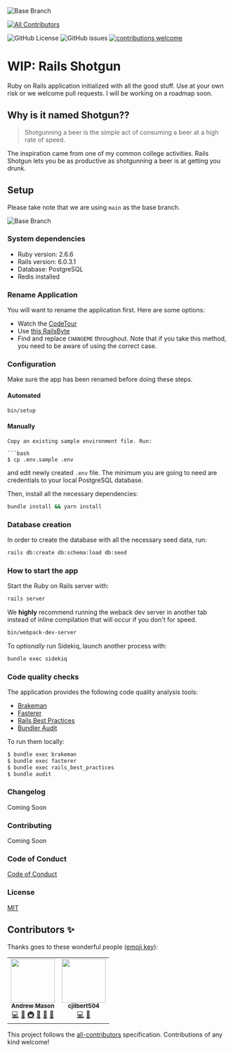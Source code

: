 ![Base Branch](https://img.shields.io/badge/base%20branch-main-important)
<!-- ALL-CONTRIBUTORS-BADGE:START - Do not remove or modify this section -->
[![All Contributors](https://img.shields.io/badge/all_contributors-2-orange.svg?style=flat-square)](#contributors-)
<!-- ALL-CONTRIBUTORS-BADGE:END -->
![GitHub License](https://img.shields.io/github/license/andrewmcodes/shotgun)
![GitHub issues](https://img.shields.io/github/issues/andrewmcodes/shotgun)
[![contributions welcome](https://img.shields.io/badge/contributions-welcome-brightgreen.svg?style=flat)](CONTRIBUTING.md)

# WIP: Rails Shotgun

Ruby on Rails application initialized with all the good stuff. Use at your own risk or we welcome pull requests. I will be working on a roadmap soon.

## Why is it named Shotgun??

> Shotgunning a beer is the simple act of consuming a beer at a high rate of speed.

The inspiration came from one of my common college activities. Rails Shotgun lets you be as productive as shotgunning a beer is at getting you drunk.

## Setup

Please take note that we are using `main` as the base branch.

![Base Branch](https://img.shields.io/badge/base%20branch-main-important)

### System dependencies

- Ruby version: 2.6.6
- Rails version: 6.0.3.1
- Database: PostgreSQL
- Redis installed

### Rename Application

You will want to rename the application first. Here are some options:

- Watch the [CodeTour](https://marketplace.visualstudio.com/items?itemName=vsls-contrib.codetour)
- Use [this RailsByte](https://railsbytes.com/public/templates/Xg8sNz)
- Find and replace `CHANGEME` throughout. Note that if you take this method, you need to be aware of using the correct case.

### Configuration

Make sure the app has been renamed before doing these steps.

#### Automated

```bash
bin/setup
```

#### Manually

```
Copy an existing sample environment file. Run:

```bash
$ cp .env.sample .env
```

and edit newly created `.env` file. The minimum you are going to need are
credentials to your local PostgreSQL database.

Then, install all the necessary dependencies:

```bash
bundle install && yarn install
```

### Database creation

In order to create the database with all the necessary seed data, run:
```bash
rails db:create db:schema:load db:seed
```

### How to start the app

Start the Ruby on Rails server with:
```bash
rails server
```

We __highly__ recommend running the weback dev server in another tab instead of inline compilation that will occur if you don't for speed.

```bash
bin/webpack-dev-server
```

To _optionally_ run Sidekiq, launch another process with:
```bash
bundle exec sidekiq
```

### Code quality checks

The application provides the following code quality analysis tools:

- [Brakeman][brakeman]
- [Fasterer][fasterer]
- [Rails Best Practices][rails-best-practices]
- [Bundler Audit][bundler-audit]

To run them locally:

```bash
$ bundle exec brakeman
$ bundle exec fasterer
$ bundle exec rails_best_practices
$ bundle audit
```

[brakeman]: https://github.com/presidentbeef/brakeman
[fasterer]: https://github.com/DamirSvrtan/fasterer
[rails-best-practices]: https://github.com/flyerhzm/rails_best_practices
[bundler-audit]: https://github.com/rubysec/bundler-audit

### Changelog

Coming Soon
<!-- [View our Changelog][changelog] -->

### Contributing

Coming Soon
<!-- [Contributing Guide][contributing] -->

### Code of Conduct

[Code of Conduct][coc]

### License

[MIT][license]


[changelog]: /CHANGELOG.md
[coc]: /CODE_OF_CONDUCT.md
[contributing]: /CONTRIBUTING.md
[license]: /LICENSE

## Contributors ✨

Thanks goes to these wonderful people ([emoji key](https://allcontributors.org/docs/en/emoji-key)):

<!-- ALL-CONTRIBUTORS-LIST:START - Do not remove or modify this section -->
<!-- prettier-ignore-start -->
<!-- markdownlint-disable -->
<table>
  <tr>
    <td align="center"><a href="https://www.andrewm.codes"><img src="https://avatars1.githubusercontent.com/u/18423853?v=4" width="100px;" alt=""/><br /><sub><b>Andrew Mason</b></sub></a><br /><a href="https://github.com/andrewmcodes/shotgun/commits?author=andrewmcodes" title="Code">💻</a> <a href="#ideas-andrewmcodes" title="Ideas, Planning, & Feedback">🤔</a> <a href="#infra-andrewmcodes" title="Infrastructure (Hosting, Build-Tools, etc)">🚇</a> <a href="#maintenance-andrewmcodes" title="Maintenance">🚧</a> <a href="https://github.com/andrewmcodes/shotgun/pulls?q=is%3Apr+reviewed-by%3Aandrewmcodes" title="Reviewed Pull Requests">👀</a> <a href="#question-andrewmcodes" title="Answering Questions">💬</a></td>
    <td align="center"><a href="https://github.com/cjilbert504"><img src="https://avatars3.githubusercontent.com/u/54157657?v=4" width="100px;" alt=""/><br /><sub><b>cjilbert504</b></sub></a><br /><a href="https://github.com/andrewmcodes/shotgun/commits?author=cjilbert504" title="Code">💻</a> <a href="https://github.com/andrewmcodes/shotgun/issues?q=author%3Acjilbert504" title="Bug reports">🐛</a></td>
  </tr>
</table>

<!-- markdownlint-enable -->
<!-- prettier-ignore-end -->
<!-- ALL-CONTRIBUTORS-LIST:END -->

This project follows the [all-contributors](https://github.com/all-contributors/all-contributors) specification. Contributions of any kind welcome!